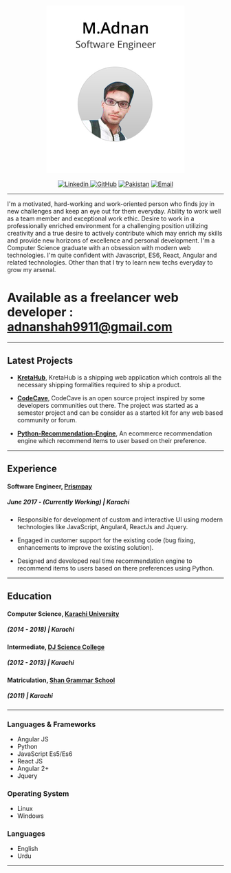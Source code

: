 <p align="center"><img src="./src/Adnan.jpg"></p>

<p align="center">
<a href="https://www.linkedin.com/in/muhammad-adnan-shah/" >
  <img src="https://img.shields.io/badge/LinkedIn-Profile-yellow.svg" alt="Linkedin">
</a>
  <a href="https://github.com/AdnanShah"><img src="https://img.shields.io/badge/GitHub-Link-lightgrey.svg" alt="GitHub"></a>
  <a href="https://www.google.se/maps/place/Karachi,+Karachi+City,+Sindh,+Pakistan/@25.1921465,66.5949924,9z/data=!3m1!4b1!4m5!3m4!1s0x3eb33e06651d4bbf:0x9cf92f44555a0c23!8m2!3d24.8607343!4d67.0011364"><img src="https://img.shields.io/badge/Location-Karachi-blue.svg" alt="Pakistan"></a>
  <a href="mailto:adnanshah9911@gmail.com"><img src="https://img.shields.io/badge/Email-adnanshah9911%40gmail.com-red.svg" alt="Email"></a>

</p>

---

I'm a motivated, hard-working and work-oriented person who finds joy in new challenges and keep an eye out for them everyday. Ability to work well as a team member and exceptional work ethic. Desire to work in a professionally enriched environment for a challenging position utilizing creativity and a true desire to actively contribute which may enrich my skills and provide new horizons of excellence and personal development.
I'm a Computer Science graduate with an obsession with modern web technologies. I'm quite confident with Javascript, ES6, React, Angular and related technologies. Other than that I try to learn new techs everyday to grow my arsenal.

# Available as a freelancer web developer : adnanshah9911@gmail.com

---

## Latest Projects

- [**KretaHub**](https://github.com/AdnanShah/KretaHub-ReactJs), KretaHub is a shipping web application which controls all the necessary shipping formalities required to ship a product.

- [**CodeCave**](https://github.com/AdnanShah/CodeCave-MEAN-Stack), CodeCave is an open source project inspired by some developers communities out there. The project was started as a semester project and can be consider as a started kit for any web based community or forum.
- [**Python-Recommendation-Engine**](https://github.com/AdnanShah/Python-Recommendation-Engine), An ecommerce recommendation engine which recommend items to user based on their preference.

---

## Experience

#### Software Engineer, [Prismpay](https://www.prismpay.com/)

##### June 2017 - (Currently Working) | Karachi

- Responsible for development of custom and interactive UI using modern technologies like JavaScript, Angular4, ReactJs and Jquery.

- Engaged in customer support for the existing code (bug fixing, enhancements to improve the existing solution).

- Designed and developed real time recommendation engine to recommend items to users based on there preferences using Python.

---

## Education

#### Computer Science, [Karachi University](http://www.uok.edu.pk/)

##### (2014 - 2018) | Karachi

#### Intermediate, [DJ Science College](https://en.wikipedia.org/wiki/D._J._Sindh_Government_Science_College)

##### (2012 - 2013) | Karachi

#### Matriculation, [Shan Grammar School](https://adnanshah.github.io/M-Adnan/)

##### (2011) | Karachi

---

### Languages & Frameworks

- Angular JS
- Python
- JavaScript Es5/Es6
- React JS
- Angular 2+
- Jquery

### Operating System

- Linux
- Windows

### Languages

- English
- Urdu

---
